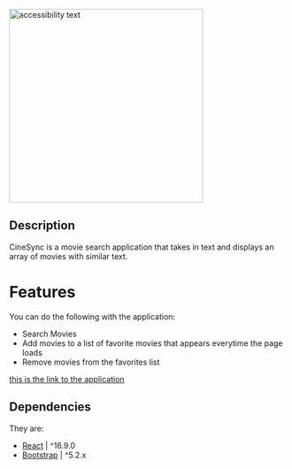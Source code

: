 <p lign='center'>
<img src="public/logo.png" width='350' alt='accessibility text'></p>

## Description
CineSync is a movie search application that takes in text and displays an array of movies with similar text.

# Features
You can do the following with the application:

* Search Movies
* Add movies to a list of favorite movies that appears everytime the page loads
* Remove movies from the favorites list

[this is the link to the application](https://cine-sync-blush.vercel.app/)

## Dependencies
They are:

* [React](https://reactjs.org/)                                           | ^16.9.0
* [Bootstrap](https://getbootstrap.com)                                   | ^5.2.x
